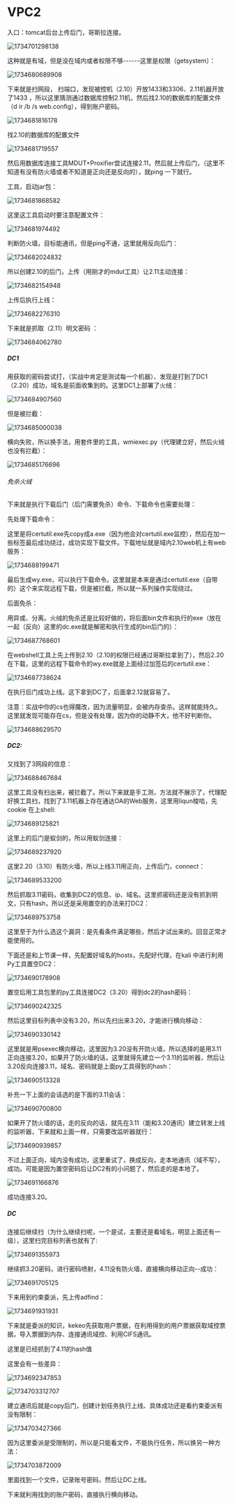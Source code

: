 # VPC2


  入口：tomcat后台上传后门，哥斯拉连接。

![1734701298138](https://cdn.jsdelivr.net/gh/maybeyjb/blue-team/img/202506170942549.png)

这种就是有域，但是没在域内或者权限不够------这里是权限（getsystem）：

![1734680689908](https://cdn.jsdelivr.net/gh/maybeyjb/blue-team/img/202506170942550.png)

下来就是扫网段， 扫端口，发现被控机（2.10）开放1433和3306、2.11机器开放了1433 ，所以这里猜测通过数据库控制2.11机，然后找2.10的数据库的配置文件（d ir /b /s web.config），得到账户密码。

![1734681816178](https://cdn.jsdelivr.net/gh/maybeyjb/blue-team/img/202506170942551.png)

找2.10的数据库的配置文件

![1734681719557](https://cdn.jsdelivr.net/gh/maybeyjb/blue-team/img/202506170942552.png)

 然后用数据库连接工具MDUT+Proxifier尝试连接2.11，然后就上传后门，（这里不知道有没有防火墙或者不知道是正向还是反向的），就ping 一下就行。

工具，启动jar包：

![1734681868582](https://cdn.jsdelivr.net/gh/maybeyjb/blue-team/img/202506170942553.png)

这里这工具启动时要注意配置文件：

![1734681974492](https://cdn.jsdelivr.net/gh/maybeyjb/blue-team/img/202506170942554.png)

判断防火墙，目标能通讯，但是ping不通，这里就用反向后门：

![1734682024832](https://cdn.jsdelivr.net/gh/maybeyjb/blue-team/img/202506170942555.png)

所以创建2.10的后门，上传（用刚才的mdut工具）让2.11主动连接：

![1734682154948](https://cdn.jsdelivr.net/gh/maybeyjb/blue-team/img/202506170942556.png)

上传后执行上线：

![1734682276310](https://cdn.jsdelivr.net/gh/maybeyjb/blue-team/img/202506170942557.png)

下来就是抓取（2.11）明文密码 ：

![1734684062780](https://cdn.jsdelivr.net/gh/maybeyjb/blue-team/img/202506170942558.png)

##### DC1

用获取的密码尝试打，（实战中肯定是测试每一个机器）、发现是打到了DC1（2.20）成功，域名是前面收集到的。这里DC1上部署了火绒：

![1734684907560](https://cdn.jsdelivr.net/gh/maybeyjb/blue-team/img/202506170942559.png)

但是被拦截：

![1734685000038](https://cdn.jsdelivr.net/gh/maybeyjb/blue-team/img/202506170942560.png)

横向失败，所以换手法，用套件里的工具，wmiexec.py（代理建立好，然后火绒也没有拦截）：

![1734685176696](https://cdn.jsdelivr.net/gh/maybeyjb/blue-team/img/202506170942561.png)

###### 免杀火绒
下来就是执行下载后门（后门需要免杀）命令、下载命令也需要处理：

先处理下载命令：

这里是将certutil.exe先copy成a.exe（因为他会对certutil.exe监控），然后在加一些标签最后成功绕过，成功实现下载文件。下载地址就是域内2.10web机上有web服务：

![1734688199471](https://cdn.jsdelivr.net/gh/maybeyjb/blue-team/img/202506170942562.png)

最后生成wy.exe，可以执行下载命令。这里就是本来是通过certutil.exe（自带的）这个来实现远程下载，但是被拦截，所以就一系列操作实现绕过。

后面免杀：

用异或、分离。火绒的免杀还是比较好做的，将后面bin文件和执行的exe（放在一起（反向）这里的dc.exe就是解密和执行生成的bin后门的）：

![1734687768601](https://cdn.jsdelivr.net/gh/maybeyjb/blue-team/img/202506170942563.png)

在webshell工具上先上传到2.10（2.10的权限已经通过哥斯拉拿到了），然后2.20在下载，这里的远程下载命令的wy.exe就是上面经过加签后的certutil.exe：

![1734687738624](https://cdn.jsdelivr.net/gh/maybeyjb/blue-team/img/202506170942564.png)

在执行后门成功上线。这下拿到DC了，后面拿2.12就容易了。

注意：实战中你的cs也得魔改，因为流量明显，会被内存查杀。这样就能持久。 			这里就发现可能存在cs，但是没有处理，因为你的动静不大，他不好判断你。

![1734688629570](https://cdn.jsdelivr.net/gh/maybeyjb/blue-team/img/202506170942565.png)

##### DC2:

又找到了3网段的信息：

![1734688467684](https://cdn.jsdelivr.net/gh/maybeyjb/blue-team/img/202506170942567.png)

这里工具没有扫出来，被拦截了。所以下来就是手工测，方法就不展示了，代理配好换工具扫，找到了3.11机器上存在通达OA的Web服务，这里用liqun梭哈，先cookie 在上shell:

![1734689125821](https://cdn.jsdelivr.net/gh/maybeyjb/blue-team/img/202506170942568.png)

这里上的后门是蚁剑的，所以用蚁剑连接：

![1734689237920](https://cdn.jsdelivr.net/gh/maybeyjb/blue-team/img/202506170942569.png)

这里2.20（3.10）有防火墙，所以上线3.11用正向，上传后门，connect：

![1734689533200](https://cdn.jsdelivr.net/gh/maybeyjb/blue-team/img/202506170942570.png)

然后抓取3.11密码，收集到DC2的信息、ip、域名。这里抓密码还是没有抓到明文，只有hash，所以还是采用置空的办法来打DC2：

![1734689753758](https://cdn.jsdelivr.net/gh/maybeyjb/blue-team/img/202506170942571.png)

这里至于为什么选这个漏洞：是先看条件满足哪些，然后才试出来的。回显正常才能使用的。

下面还是和上节课一样，先配置好域名的hosts，先配好代理，在kali 中进行利用Py工具置空DC2：

![1734690178908](https://cdn.jsdelivr.net/gh/maybeyjb/blue-team/img/202506170942572.png)

置空后用工具包里的py工具连接DC2（3.20）得到dc2的hash密码：

![1734690242325](https://cdn.jsdelivr.net/gh/maybeyjb/blue-team/img/202506170942573.png)

然后这里目标列表中没有3.20，所以先扫出来3.20，才能进行横向移动：

![1734690330142](https://cdn.jsdelivr.net/gh/maybeyjb/blue-team/img/202506170942574.png)

这里就是用psexec横向移动，这里因为3.20没有开防火墙，所以选择的是用3.11正向连接3.20，如果开了防火墙的话，这里就得先建立一个3.11的监听器，然后让3.20反向连接3.11，域名、密码就是上面py工具得到的hash：

![1734690513328](https://cdn.jsdelivr.net/gh/maybeyjb/blue-team/img/202506170942575.png)

补充一下上面的会话选的是下面的3.11会话：

![1734690700800](https://cdn.jsdelivr.net/gh/maybeyjb/blue-team/img/202506170942576.png)

如果开了防火墙的话，走的反向的话，就先在3.11（能和3.20通讯）建立转发上线的监听器，下来就和上面一样，只需要改监听器就行：

![1734690939857](https://cdn.jsdelivr.net/gh/maybeyjb/blue-team/img/202506170942577.png)

不过上面正向，域内没有成功，这里重试了，换成反向，走本地通讯（域不写），成功。可能是因为置空密码后让DC2有的小问题了，然后走的是本地了。

![1734691166876](https://cdn.jsdelivr.net/gh/maybeyjb/blue-team/img/202506170942578.png)

成功连接3.20。

##### DC

连接后继续扫（为什么继续扫呢，一个是试，主要还是看域名，明显上面还有一级），这里扫完目标列表也就有了:

![1734691355973](https://cdn.jsdelivr.net/gh/maybeyjb/blue-team/img/202506170942579.png)

继续抓3.20密码，进行密码喷射，4.11没有防火墙，直接横向移动正向--成功：

![1734691705125](https://cdn.jsdelivr.net/gh/maybeyjb/blue-team/img/202506170942580.png)

下来用到约束委派，先上传adfind：

![1734691931931](https://cdn.jsdelivr.net/gh/maybeyjb/blue-team/img/202506170942581.png)

下来就是委派的知识，kekeo先获取用户票据，在利用得到的用户票据获取域控票据，导入票据到内存、连接通讯域控、利用CIFS通讯。

这里是已经抓到了4.11的hash值

这里会有一些差异：

![1734692347853](https://cdn.jsdelivr.net/gh/maybeyjb/blue-team/img/202506170942582.png)

![1734703312707](https://cdn.jsdelivr.net/gh/maybeyjb/blue-team/img/202506170942583.png)

建立通讯后就是copy后门，创建计划任务执行上线、具体成功还是看约束委派有没有限制：

![1734703427366](https://cdn.jsdelivr.net/gh/maybeyjb/blue-team/img/202506170942584.png)

因为这里委派是受限制的，所以是只能看文件，不能执行任务，所以换另一种方法：

![1734703872009](https://cdn.jsdelivr.net/gh/maybeyjb/blue-team/img/202506170942585.png)

里面找到一个文件，记录账号密码，然后让DC上线。

下来就利用找到的账户密码，直接执行横向移动。


